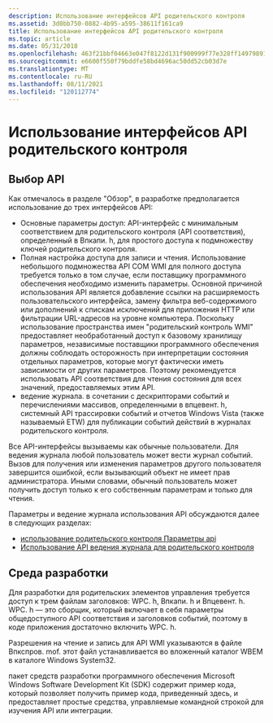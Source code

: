 ```yaml
---
description: Использование интерфейсов API родительского контроля
ms.assetid: 3d0bb750-0882-4b95-a595-38611f161ca9
title: Использование интерфейсов API родительского контроля
ms.topic: article
ms.date: 05/31/2018
ms.openlocfilehash: 463f21bbf04663e047f8122d131f900999f77e328ff1497989147427c61ec313
ms.sourcegitcommit: e6600f550f79bddfe58bd4696ac50dd52cb03d7e
ms.translationtype: MT
ms.contentlocale: ru-RU
ms.lasthandoff: 08/11/2021
ms.locfileid: "120112774"
---
```

# <a name="using-parental-controls-apis"></a>Использование интерфейсов API родительского контроля

## <a name="api-selection"></a>Выбор API

Как отмечалось в разделе "Обзор", в разработке предполагается использование до трех интерфейсов API:

-   Основные параметры доступ: API-интерфейс с минимальным соответствием для родительского контроля (API соответствия), определенный в Впкапи. h, для простого доступа к подмножеству ключей родительского контроля.
-   Полная настройка доступа для записи и чтения. Использование небольшого подмножества API COM WMI для полного доступа требуется только в том случае, если поставщику программного обеспечения необходимо изменить параметры. Основной причиной использования API является добавление ссылки на расширяемость пользовательского интерфейса, замену фильтра веб-содержимого или дополнений к спискам исключений для приложения HTTP или фильтрации URL-адресов на уровне компьютера. Поскольку использование пространства имен "родительский контроль WMI" предоставляет необработанный доступ к базовому хранилищу параметров, независимые поставщики программного обеспечения должны соблюдать осторожность при интерпретации состояния отдельных параметров, которые могут фактически иметь зависимости от других параметров. Поэтому рекомендуется использовать API соответствия для чтения состояния для всех значений, предоставляемых этим API.
-   ведение журнала. в сочетании с дескрипторами событий и перечислениями массивов, определенными в впцевент. h, системный API трассировки событий и отчетов Windows Vista (также называемый ETW) для публикации событий действий в журналах родительского контроля.

Все API-интерфейсы вызываемы как обычные пользователи. Для ведения журнала любой пользователь может вести журнал событий. Вызов для получения или изменения параметров другого пользователя завершится ошибкой, если вызывающий объект не имеет прав администратора. Иными словами, обычный пользователь может получить доступ только к его собственным параметрам и только для чтения.

Параметры и ведение журнала использования API обсуждаются далее в следующих разделах:

-   [использование родительского контроля Параметры api](using-parental-controls-settings-apis.md)
-   [Использование API ведения журнала для родительского контроля](using-logging-apis-for-parental-controls.md)

## <a name="development-environment"></a>Среда разработки

Для разработки для родительских элементов управления требуется доступ к трем файлам заголовков: WPC. h, Впкапи. h и Впцевент. h. WPC. h — это сборщик, который включает в себя параметры общедоступного API соответствия и заголовков событий, поэтому в коде приложения достаточно включить WPC. h.

Разрешения на чтение и запись для API WMI указываются в файле Впкспров. mof. этот файл устанавливается во вложенный каталог WBEM в каталоге Windows System32.

пакет средств разработки программного обеспечения Microsoft Windows Software Development Kit (SDK) содержит пример кода, который позволяет получить пример кода, приведенный здесь, и предоставляет простые средства, управляемые командной строкой для изучения API или интеграции.

 

 



